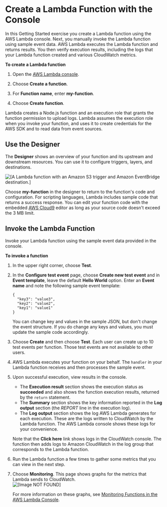 # Create a Lambda Function with the Console<a name="getting-started-create-function"></a>

In this Getting Started exercise you create a Lambda function using the AWS Lambda console\. Next, you manually invoke the Lambda function using sample event data\. AWS Lambda executes the Lambda function and returns results\. You then verify execution results, including the logs that your Lambda function created and various CloudWatch metrics\. 

**To create a Lambda function**

1. Open the [AWS Lambda console](https://console.aws.amazon.com/lambda/home)\.

1. Choose **Create a function**\.

1. For **Function name**, enter **my\-function**\.

1. Choose **Create function**\.

Lambda creates a Node\.js function and an execution role that grants the function permission to upload logs\. Lambda assumes the execution role when you invoke your function, and uses it to create credentials for the AWS SDK and to read data from event sources\.

## Use the Designer<a name="get-started-designer"></a>

The **Designer** shows an overview of your function and its upstream and downstream resources\. You can use it to configure triggers, layers, and destinations\.

![\[A Lambda function with an Amazon S3 trigger and Amazon EventBridge destination.\]](http://docs.aws.amazon.com/lambda/latest/dg/images/console-designer.png)

Choose **my\-function** in the designer to return to the function's code and configuration\. For scripting languages, Lambda includes sample code that returns a success response\. You can edit your function code with the embedded [AWS Cloud9](https://docs.aws.amazon.com/cloud9/latest/user-guide/) editor as long as your source code doesn't exceed the 3 MB limit\.

## Invoke the Lambda Function<a name="get-started-invoke-manually"></a>

Invoke your Lambda function using the sample event data provided in the console\.

**To invoke a function**

1. In the upper right corner, choose **Test**\.

1. In the **Configure test event** page, choose **Create new test event** and in **Event template**, leave the default **Hello World** option\. Enter an **Event name** and note the following sample event template:

   ```
   {
     "key3": "value3",
     "key2": "value2",
     "key1": "value1"
   }
   ```

   You can change key and values in the sample JSON, but don't change the event structure\. If you do change any keys and values, you must update the sample code accordingly\.

1. Choose **Create** and then choose **Test**\. Each user can create up to 10 test events per function\. Those test events are not available to other users\.

1. AWS Lambda executes your function on your behalf\. The `handler` in your Lambda function receives and then processes the sample event\. 

1. Upon successful execution, view results in the console\. 
   + The **Execution result** section shows the execution status as **succeeded** and also shows the function execution results, returned by the `return` statement\.
   + The **Summary** section shows the key information reported in the **Log output** section \(the *REPORT* line in the execution log\)\.
   + The **Log output** section shows the log AWS Lambda generates for each execution\. These are the logs written to CloudWatch by the Lambda function\. The AWS Lambda console shows these logs for your convenience\.

   Note that the **Click here** link shows logs in the CloudWatch console\. The function then adds logs to Amazon CloudWatch in the log group that corresponds to the Lambda function\.

1. Run the Lambda function a few times to gather some metrics that you can view in the next step\.

1. Choose **Monitoring**\. This page shows graphs for the metrics that Lambda sends to CloudWatch\.  
![\[Image NOT FOUND\]](http://docs.aws.amazon.com/lambda/latest/dg/images/metrics-functions-list.png)

   For more information on these graphs, see [Monitoring Functions in the AWS Lambda Console](monitoring-functions-access-metrics.md)\.